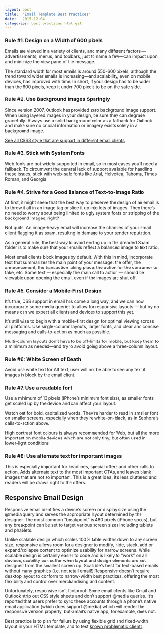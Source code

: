 ```yaml
---
layout: post
title:  "Email Template Best Practices"
date:   2015-12-04
categories: best practices html git
---
```


### Rule #1. Design on a Width of 600 pixels
Emails are viewed in a variety of clients, and many different factors — advertisements, menus, and toolbars, just to name a few—can impact upon and minimize the view pane of the message.

The standard width for most emails is around 550-600 pixels, although the trend toward wider emails is increasing—and scalability, even on mobile devices, has improved with time. In short, if your design has to be wider than the 600 pixels, keep it under 700 pixels to be on the safe side.


### Rule #2. Use Background Images Sparingly
Since version 2007, Outlook has provided zero background image support. When using layered images in your design, be sure they can degrade gracefully. Always use a solid background color as a fallback for Outlook and make sure no crucial information or imagery exists solely in a background image.

[See all CSS3 style that are support in different email clients](https://www.campaignmonitor.com/css/)


### Rule #3. Stick with System Fonts
Web fonts are not widely supported in email, so in most cases you’ll need a fallback. To circumvent the general lack of support available for handling these issues, stick with web-safe fonts like Arial, Helvetica, Tahoma, Times Roman, and Georgia.


### Rule #4. Strive for a Good Balance of Text-to-Image Ratio
At first, it might seem that the best way to preserve the design of an email is to throw it all in an image tag or slice it up into lots of images. Then there’s no need to worry about being limited to ugly system fonts or stripping of the background images, right?

Not quite. An image-heavy email will increase the chances of your email client flagging it as spam, resulting in damage to your sender reputation.

As a general rule, the best way to avoid ending up in the dreaded Spam folder is to make sure that your emails reflect a balanced image to text ratio.

Most email clients block images by default. With this in mind, incorporate text that summarizes the main point of your message: the offer, the announcement, the transaction taking place, the action for the consumer to take, etc. Some text — especially the main call to action — should be viewable upon opening the email, even if the images are shut off.

### Rule #5. Consider a Mobile-First Design
It’s true, CSS support in email has come a long way, and we can now incorporate some media queries to allow for responsive layouts — but by no means can we expect all clients and devices to support this yet.

It’s still wise to begin with a mobile-first design for optimal viewing across all platforms. Use single-column layouts, larger fonts, and clear and concise messaging and calls-to-action as much as possible.

Multi-column layouts don’t have to be off-limits for mobile, but keep them to a minimum as needed—and try to avoid going above a three-column layout.

### Rule #6: White Screen of Death
Avoid use white text for Alt text, user will not be able to see any text if images is block by the email client.

### Rule #7. Use a readable font
Use a minimum of 13 pixels (iPhone’s minimum font size), as smaller fonts get scaled up by the device and can affect your layout.

Watch out for bold, capitalized words. They're harder to read in smaller font on smaller screens, especially when they’re white-on-black, as in Sephora’s calls-to-action above.

High contrast font colours is always recommended for Web, but all the more important on mobile devices which are not only tiny, but often used in lower-light conditions

### Rule #8: Use alternate text for important images
This is especially important for headlines, special offers and other calls to action. Adds alternate text to the most important CTAs, and leaves blank images that are not so important. This is a great idea, it’s less cluttered and readers will be drawn right to the offers.


##  Responsive Email Design
Responsive email identifies a device’s screen or display size using the @media query and serves the appropriate layout determined by the designer. The most common “breakpoint” is 480 pixels (iPhone specs), but any breakpoint can be set to target various screen sizes including tablets and phablets.

Unlike scalable design which scales 100% table widths down to any screen size, responsive allows room for a designer to modify, hide, stack, add or expand/collapse content to optimize usability for narrow screens. While scalable design is certainly easier to code and is likely to “work” on all devices, usability can suffer when layout and design elements are not designed from the smallest screen up. Scalable’s best for text-based emails without many graphics (i.e. not retail email!) Responsive doesn’t require desktop layout to conform to narrow-width best practices, offering the most flexibility and control over merchandising and content.

Unfortunately, responsive isn’t foolproof. Some email clients like Gmail and Outlook strip out CSS style sheets and don’t support @media queries. It’s reported that users prefer to sync these accounts through a phone’s native email application (which does support @media) which will render the responsive version properly, but Gmail’s native app, for example, does not.

Best practice is to plan for failure by using flexible grid and fixed-width layout in your HTML template, and to test [known problematic clients](http://stylecampaign.com/blog/2012/10/responsive-email-support/).




